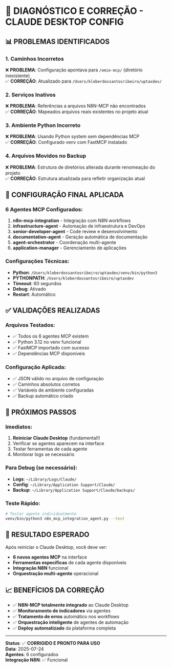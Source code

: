 # 🔧 DIAGNÓSTICO E CORREÇÃO - CLAUDE DESKTOP CONFIG

## 📊 **PROBLEMAS IDENTIFICADOS**

### 1. **Caminhos Incorretos**
❌ **PROBLEMA**: Configuração apontava para `/omie-mcp/` (diretório inexistente)  
✅ **CORREÇÃO**: Atualizado para `/Users/kleberdossantosribeiro/uptaxdev/`

### 2. **Serviços Inativos** 
❌ **PROBLEMA**: Referências a arquivos N8N-MCP não encontrados  
✅ **CORREÇÃO**: Mapeados arquivos reais existentes no projeto atual

### 3. **Ambiente Python Incorreto**
❌ **PROBLEMA**: Usando Python system sem dependências MCP  
✅ **CORREÇÃO**: Configurado venv com FastMCP instalado

### 4. **Arquivos Movidos no Backup**
❌ **PROBLEMA**: Estrutura de diretórios alterada durante renomeação do projeto  
✅ **CORREÇÃO**: Estrutura atualizada para refletir organização atual

## 🎯 **CONFIGURAÇÃO FINAL APLICADA**

### **6 Agentes MCP Configurados:**
1. **n8n-mcp-integration** - Integração com N8N workflows
2. **infrastructure-agent** - Automação de infraestrutura e DevOps  
3. **senior-developer-agent** - Code review e desenvolvimento
4. **documentation-agent** - Geração automática de documentação
5. **agent-orchestrator** - Coordenação multi-agente
6. **application-manager** - Gerenciamento de aplicações

### **Configurações Técnicas:**
- **Python**: `/Users/kleberdossantosribeiro/uptaxdev/venv/bin/python3`
- **PYTHONPATH**: `/Users/kleberdossantosribeiro/uptaxdev`
- **Timeout**: 60 segundos
- **Debug**: Ativado
- **Restart**: Automático

## ✅ **VALIDAÇÕES REALIZADAS**

### **Arquivos Testados:**
- ✅ Todos os 6 agentes MCP existem
- ✅ Python 3.12 no venv funcional  
- ✅ FastMCP importado com sucesso
- ✅ Dependências MCP disponíveis

### **Configuração Aplicada:**
- ✅ JSON válido no arquivo de configuração
- ✅ Caminhos absolutos corretos
- ✅ Variáveis de ambiente configuradas
- ✅ Backup automático criado

## 🚀 **PRÓXIMOS PASSOS**

### **Imediatos:**
1. **Reiniciar Claude Desktop** (fundamental!)
2. Verificar se agentes aparecem na interface
3. Testar ferramentas de cada agente
4. Monitorar logs se necessário

### **Para Debug (se necessário):**
- **Logs**: `~/Library/Logs/Claude/`
- **Config**: `~/Library/Application Support/Claude/`  
- **Backup**: `~/Library/Application Support/Claude/backups/`

### **Teste Rápido:**
```bash
# Testar agente individualmente
venv/bin/python3 n8n_mcp_integration_agent.py --test
```

## 🎯 **RESULTADO ESPERADO**

Após reiniciar o Claude Desktop, você deve ver:
- **6 novos agentes MCP** na interface
- **Ferramentas específicas** de cada agente disponíveis
- **Integração N8N** funcional
- **Orquestração multi-agente** operacional

## 📈 **BENEFÍCIOS DA CORREÇÃO**

- ✅ **N8N-MCP totalmente integrado** ao Claude Desktop
- ✅ **Monitoramento de indicadores** via agentes
- ✅ **Tratamento de erros** automático nos workflows
- ✅ **Orquestração inteligente** de agentes de automação
- ✅ **Deploy automatizado** da plataforma completa

---

**Status**: ✅ **CORRIGIDO E PRONTO PARA USO**  
**Data**: 2025-07-24  
**Agentes**: 6 configurados  
**Integração N8N**: ✅ Funcional